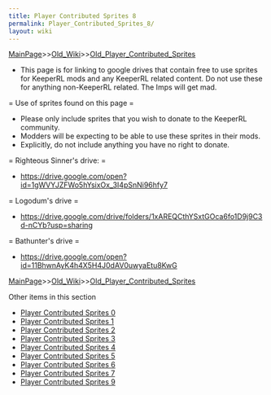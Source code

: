 ```yaml
---
title: Player Contributed Sprites 8
permalink: Player_Contributed_Sprites_8/
layout: wiki
---
```


[MainPage](/keeperrl_wiki/ "wikilink")>>[Old_Wiki](/keeperrl_wiki/Old_Wiki "wikilink")>>[Old_Player_Contributed_Sprites](/keeperrl_wiki/Old_Player_Contributed_Sprites "wikilink")

* This page is for linking to google drives that contain free to use sprites for KeeperRL mods and any KeeperRL related content. Do not use these for anything non-KeeperRL related. The Imps will get mad.

= Use of sprites found on this page =

* Please only include sprites that you wish to donate to the KeeperRL community.
* Modders will be expecting to be able to use these sprites in their mods.
* Explicitly, do not include anything you have no right to donate.

= Righteous Sinner's drive: =
 * https://drive.google.com/open?id=1gWVYJZFWo5hYsixOx_3I4pSnNi96hfy7

= Logodum's drive =
 * https://drive.google.com/drive/folders/1xAREQCthYSxtGOca6fo1D9j9C3d-nCYb?usp=sharing

= Bathunter's drive = 
 * https://drive.google.com/open?id=11BhwnAyK4h4X5H4J0dAV0uwyaEtu8KwG

[MainPage](/keeperrl_wiki/ "wikilink")>>[Old_Wiki](/keeperrl_wiki/Old_Wiki "wikilink")>>[Old_Player_Contributed_Sprites](/keeperrl_wiki/Old_Player_Contributed_Sprites "wikilink")

Other items in this section
-    [Player Contributed Sprites 0](/keeperrl_wiki/Player_Contributed_Sprites_0 "wikilink")
-    [Player Contributed Sprites 1](/keeperrl_wiki/Player_Contributed_Sprites_1 "wikilink")
-    [Player Contributed Sprites 2](/keeperrl_wiki/Player_Contributed_Sprites_2 "wikilink")
-    [Player Contributed Sprites 3](/keeperrl_wiki/Player_Contributed_Sprites_3 "wikilink")
-    [Player Contributed Sprites 4](/keeperrl_wiki/Player_Contributed_Sprites_4 "wikilink")
-    [Player Contributed Sprites 5](/keeperrl_wiki/Player_Contributed_Sprites_5 "wikilink")
-    [Player Contributed Sprites 6](/keeperrl_wiki/Player_Contributed_Sprites_6 "wikilink")
-    [Player Contributed Sprites 7](/keeperrl_wiki/Player_Contributed_Sprites_7 "wikilink")
-    [Player Contributed Sprites 9](/keeperrl_wiki/Player_Contributed_Sprites_9 "wikilink")
